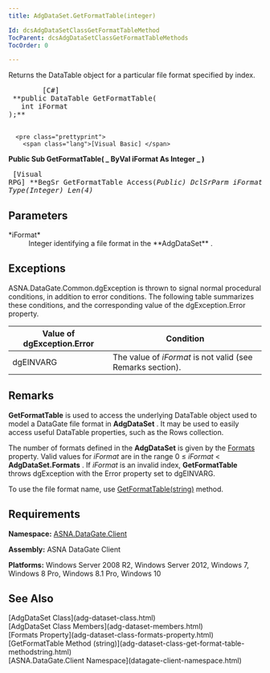 ```yaml
---
title: AdgDataSet.GetFormatTable(integer)

Id: dcsAdgDataSetClassGetFormatTableMethod
TocParent: dcsAdgDataSetClassGetFormatTableMethods
TocOrder: 0

---
```


Returns the DataTable object for a particular file format specified by index.
<pre class="prettyprint">
        <span class="lang">[C#]</span>
 **public DataTable GetFormatTable(
   int iFormat
);** 
      </pre>
      <pre class="prettyprint">
        <span class="lang">[Visual Basic] </span>
 **Public Sub GetFormatTable( _
   ByVal iFormat As Integer _
)** 
      </pre>
      <pre class="prettyprint">
        <span class="lang">[Visual RPG]</span>
 **BegSr GetFormatTable Access(*Public)
   DclSrParm iFormat Type(*Integer) Len(4)** 
      </pre>

## Parameters

<dl>
        <dt>
 *iFormat* 
        </dt>
        <dd>Integer identifying a file format in the **AdgDataSet** .</dd>
</dl>

## Exceptions

ASNA.DataGate.Common.dgException is thrown to signal normal procedural conditions, in addition to error conditions. The following table summarizes these conditions, and the corresponding value of the dgException.Error property.
<br />



| Value of dgException.Error | Condition |
| ---- | ---- |
| dgEINVARG | The value of *iFormat* is not valid (see Remarks section). |



## Remarks

**GetFormatTable** is used to access the underlying DataTable object used to model a DataGate file format in **AdgDataSet** . It may be used to easily access useful DataTable properties, such as the Rows collection. 

The number of formats defined in the **AdgDataSet** is given by the [ Formats](adg-dataset-class-formats-property.html) property. Valid values for *iFormat* are in the range 0 ≤ *iFormat* &lt; **AdgDataSet.Formats** . If *iFormat* is an invalid index, **GetFormatTable** throws dgException with the Error property set to dgEINVARG.

To use the file format name, use [ GetFormatTable(string)](adg-dataset-class-get-format-table-methodstring.html) method.
## Requirements

**Namespace:** [ASNA.DataGate.Client](datagate-client-namespace.html) 

**Assembly:** ASNA DataGate Client

**Platforms:** Windows Server 2008 R2, Windows Server 2012, Windows 7, Windows 8 Pro, Windows 8.1 Pro, Windows 10
## See Also

<dl />
      [AdgDataSet Class](adg-dataset-class.html)
      <br />
      [AdgDataSet Class Members](adg-dataset-members.html)
      <br />
      [Formats Property](adg-dataset-class-formats-property.html)
      <br />
      [GetFormatTable Method 
					(string)](adg-dataset-class-get-format-table-methodstring.html)
      <br />
      [ASNA.DataGate.Client Namespace](datagate-client-namespace.html)

